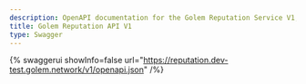 ```yaml
---
description: OpenAPI documentation for the Golem Reputation Service V1, detailing endpoints, request parameters, and response formats.
title: Golem Reputation API V1
type: Swagger
---
```


{% swaggerui showInfo=false url="https://reputation.dev-test.golem.network/v1/openapi.json" /%}
